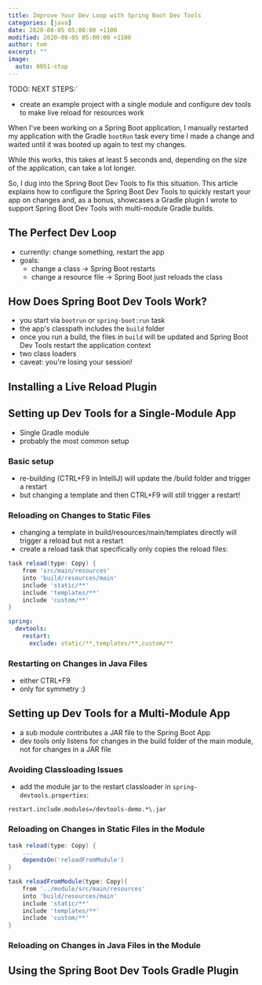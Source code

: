 ```yaml
---
title: Improve Your Dev Loop with Spring Boot Dev Tools
categories: [java]
date: 2020-08-05 05:00:00 +1100
modified: 2020-08-05 05:00:00 +1100
author: tom
excerpt: ""
image:
  auto: 0051-stop
---
```


TODO: NEXT STEPS:`
 - create an example project with a single module and configure dev tools to make live reload for resources work

When I've been working on a Spring Boot application, I manually restarted my application with the Gradle `bootRun` task every time I made a change and waited until it was booted up again to test my changes.

While this works, this takes at least 5 seconds and, depending on the size of the application, can take a lot longer.

So, I dug into the Spring Boot Dev Tools to fix this situation. This article explains how to configure the Spring Boot Dev Tools to quickly restart your app on changes and, as a bonus, showcases a Gradle plugin I wrote to support Spring Boot Dev Tools with multi-module Gradle builds.

## The Perfect Dev Loop
* currently: change something, restart the app
* goals:
  * change a class -> Spring Boot restarts
  * change a resource file -> Spring Boot just reloads the class

## How Does Spring Boot Dev Tools Work?
* you start via `bootrun` or `spring-boot:run` task
* the app's classpath includes the `build` folder
* once you run a build, the files in `build` will be updated and Spring Boot Dev Tools restart the application context
* two class loaders
* caveat: you're losing your session!

## Installing a Live Reload Plugin

## Setting up Dev Tools for a Single-Module App

* Single Gradle module
* probably the most common setup 

### Basic setup

* re-building (CTRL+F9 in IntelliJ) will update the /build folder and trigger a restart
* but changing a template and then CTRL+F9 will still trigger a restart!

### Reloading on Changes to Static Files
* changing a template in build/resources/main/templates directly will trigger a reload but not a restart
* create a reload task that specifically only copies the reload files:

```groovy
task reload(type: Copy) {
    from 'src/main/resources'
    into 'build/resources/main'
    include 'static/**'
    include 'templates/**'
    include 'custom/**'
}
```

```yaml
spring:
  devtools:
    restart:
      exclude: static/**,templates/**,custom/**
```

### Restarting on Changes in Java Files
* either CTRL+F9
* only for symmetry :)

## Setting up Dev Tools for a Multi-Module App

* a sub module contributes a JAR file to the Spring Boot App
* dev tools only listens for changes in the build folder of the main module, not for changes in a JAR file

### Avoiding Classloading Issues

* add the module jar to the restart classloader in `spring-devtools.properties`:

```properties
restart.include.modules=/devtools-demo.*\.jar
```

### Reloading on Changes in Static Files in the Module

```groovy
task reload(type: Copy) {
    ...
    dependsOn('reloadFromModule')
}

task reloadFromModule(type: Copy){
    from '../module/src/main/resources'
    into 'build/resources/main'
    include 'static/**'
    include 'templates/**'
    include 'custom/**'
}
```

### Reloading on Changes in Java Files in the Module

## Using the Spring Boot Dev Tools Gradle Plugin




